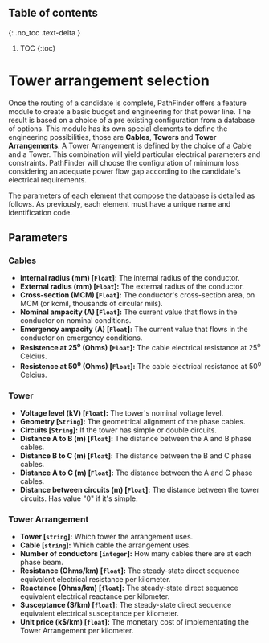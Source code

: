 ## Table of contents
{: .no_toc .text-delta }

1. TOC
{:toc}

# Tower arrangement selection

Once the routing of a candidate is complete, PathFinder offers a feature module to create a basic budget and engineering for that power line. The result is based on a choice of a pre existing configuration from a database of options. This module has its own special elements to define the engineering possibilities, those are **Cables**, **Towers** and **Tower Arrangements**. A Tower Arrangement is defined by the choice of a Cable and a Tower. This combination will yield particular electrical parameters and constraints. PathFinder will choose the configuration of minimum loss considering an adequate power flow gap according to the candidate's electrical requirements.

The parameters of each element that compose the database is detailed as follows. As previously, each element must have a unique name and identification code.

## Parameters

### Cables
* **Internal radius (mm) [`Float`]:** The internal radius of the conductor.
* **External radius (mm) [`Float`]:** The external radius of the conductor.
* **Cross-section (MCM) [`Float`]:** The conductor's cross-section area, on MCM (or kcmil, thousands of circular mils).
* **Nominal ampacity (A) [`Float`]:** The current value that flows in the conductor on nominal conditions.
* **Emergency ampacity (A) [`Float`]:** The current value that flows in the conductor on emergency conditions.
* **Resistence at 25<sup>o</sup> (Ohms) [`Float`]:** The cable electrical resistance at 25<sup>o</sup> Celcius.
* **Resistence at 50<sup>o</sup> (Ohms) [`Float`]:** The cable electrical resistance at 50<sup>o</sup> Celcius.

### Tower
* **Voltage level (kV) [`Float`]:** The tower's nominal voltage level.
* **Geometry [`String`]:** The geometrical alignment of the phase cables.
* **Circuits [`String`]:** If the tower has simple or double circuits.
* **Distance A to B (m) [`Float`]:** The distance between the A and B phase cables.
* **Distance B to C (m) [`Float`]:** The distance between the B and C phase cables.
* **Distance A to C (m) [`Float`]:** The distance between the A and C phase cables.
* **Distance between circuits (m) [`Float`]:** The distance between the tower circuits. Has value "0" if it's simple.

### Tower Arrangement
* **Tower [`string`]:** Which tower the arrangement uses.
* **Cable [`string`]:** Which cable the arrangement uses.
* **Number of conductors [`integer`]:** How many cables there are at each phase beam.
* **Resistance (Ohms/km) [`float`]:** The steady-state direct sequence equivalent electrical resistance per kilometer.
* **Reactance (Ohms/km) [`float`]:** The steady-state direct sequence equivalent electrical reactance per kilometer.
* **Susceptance (S/km) [`float`]:** The steady-state direct sequence equivalent electrical susceptance per kilometer.
* **Unit price (k$/km) [`float`]:** The monetary cost of implementating the Tower Arrangement per kilometer.
